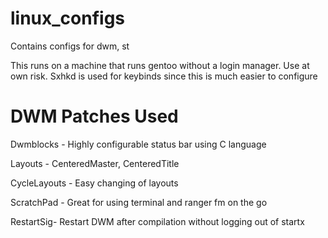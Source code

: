# linux_configs
Contains configs for dwm, st

This runs on a machine that runs gentoo without a login manager. Use at own risk.
Sxhkd is used for keybinds since this is much easier to configure

# DWM Patches Used
Dwmblocks - Highly configurable status bar using C language

Layouts - CenteredMaster, CenteredTitle

CycleLayouts - Easy changing of layouts

ScratchPad - Great for using terminal and ranger fm on the go

RestartSig- Restart DWM after compilation without logging out of startx

